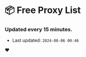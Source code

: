 # :package: Free Proxy List
### Updated every 15 minutes.

- Last updated: `2024-08-06 00:46`

:heart:
